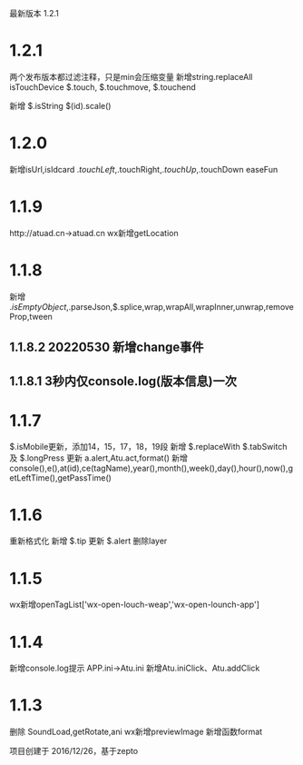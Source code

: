 
最新版本  1.2.1
# 1.2.1
  两个发布版本都过滤注释，只是min会压缩变量
  新增string.replaceAll
      isTouchDevice
      $.touch, $.touchmove, $.touchend

  新增 $.isString $(id).scale()
# 1.2.0
  新增isUrl,isIdcard
  $.touchLeft,$.touchRight,$.touchUp,$.touchDown
  easeFun
# 1.1.9
  http://atuad.cn->atuad.cn
  wx新增getLocation
# 1.1.8
  新增 $.isEmptyObject,$.parseJson,$.splice,wrap,wrapAll,wrapInner,unwrap,removeProp,tween
       
## 1.1.8.2 20220530 新增change事件  
## 1.1.8.1 3秒内仅console.log(版本信息)一次
# 1.1.7
  $.isMobile更新，添加14，15，17，18，19段
  新增 $.replaceWith $.tabSwitch 及 $.longPress
  更新 a.alert,Atu.act,format()
  新增 console(),e(),at(id),ce(tagName),year(),month(),week(),day(),hour(),now(),getLeftTime(),getPassTime()
# 1.1.6
  重新格式化
  新增 $.tip
  更新 $.alert
  删除layer

# 1.1.5
  wx新增openTagList['wx-open-louch-weap','wx-open-lounch-app']
# 1.1.4
  新增console.log提示
  APP.ini->Atu.ini
  新增Atu.iniClick、Atu.addClick
      
# 1.1.3
  删除 SoundLoad,getRotate,ani
  wx新增previewImage
  新增函数format

项目创建于 2016/12/26，基于zepto